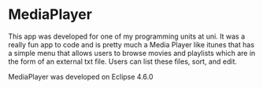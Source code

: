 # MediaPlayer
This app was developed for one of my programming units at uni. It was a really fun app to code and is pretty much a Media Player
like itunes that has a simple menu that allows users to browse movies and playlists which are in the form of an external txt file.
Users can list these files, sort, and edit.

MediaPlayer was developed on Eclipse 4.6.0
